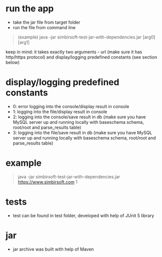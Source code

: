 # run the app
- take the jar file from target folder
- run the file from command line
> (example) java -jar simbirsoft-test-jar-with-dependencies.jar \[arg0] \[arg1]

keep in mind: it takes exactly two arguments - url (make sure it has http/https protocol) and display/logging predefined constants (see section below)

# display/logging predefined constants
- 0: error logging into the console/display result in console
- 1: logging into the file/display result in console
- 2: logging into the console/save result in db (make sure you have MySQL server up and running locally with baseschema schema, root/root and parse_results table)
- 3: logging into the file/save result in db (make sure you have MySQL server up and running locally with baseschema schema, root/root and parse_results table)

# example
> java -jar simbirsoft-test-jar-with-dependencies.jar https://www.simbirsoft.com 1

# tests
- test can be found in test folder, developed with help of JUnit 5 library

# jar
- jar archive was built with help of Maven
